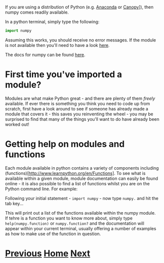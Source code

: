 ---
---

If you are using a distribution of Python (e.g. [Anaconda](https://www.continuum.io/downloads) or [Canopy](https://www.enthought.com/products/canopy/)]), then numpy comes readily available.

In a python terminal, simply type the following:

```python
import numpy
```

Assuming this works, you should receive no error messages. If the module is not available then you'll need to have a look [here](http://www.scipy.org/install.html).

The docs for numpy can be found [here](http://docs.scipy.org/doc/numpy/reference/).

# First time you've imported a module?

Modules are what make Python great - and there are plenty of them *freely* available. If ever there is something you think you need to code up from scratch, first have a look around to see if someone has already made a module that covers it - this saves you reinventing the wheel - you may be surprised to find that many of the things you'll want to do have already been worked out!

# Getting help on modules and functions

Each module available in python contains a variety of components including (functions)[http://www.learnpython.org/en/Functions]. To see what is available within a given module, module documentation can easily be found online - it is also possible to find a list of functions whilst you are on the Python command line. For example:

Following your initial statement - ```import numpy``` - now type ```numpy.``` and hit the tab key...

This will print out a list of the functions available within the numpy module. If tehre is a function you want to know more about, simply type ```help(numpy.function)``` or ```numpy.function?``` and the documentation will appear within your current terminal, usually offering a number of examples as how to make use of the function in question.

# [Previous](../README_numpy) [Home](../README_numpy) [Next](../numpy_array)